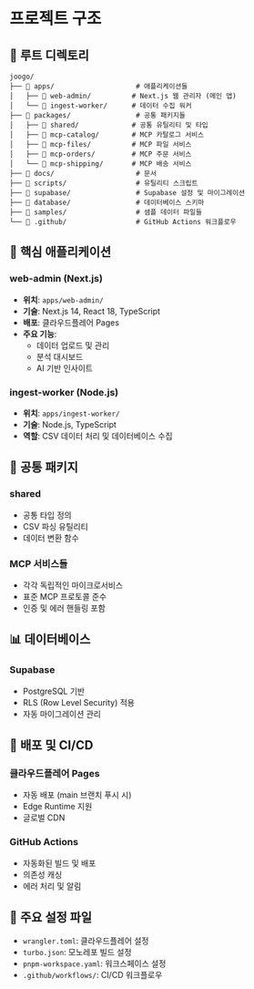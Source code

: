 # 프로젝트 구조

## 📁 **루트 디렉토리**

```
joogo/
├── 📁 apps/                    # 애플리케이션들
│   ├── 📁 web-admin/          # Next.js 웹 관리자 (메인 앱)
│   └── 📁 ingest-worker/      # 데이터 수집 워커
├── 📁 packages/                # 공통 패키지들
│   ├── 📁 shared/             # 공통 유틸리티 및 타입
│   ├── 📁 mcp-catalog/        # MCP 카탈로그 서비스
│   ├── 📁 mcp-files/          # MCP 파일 서비스
│   ├── 📁 mcp-orders/         # MCP 주문 서비스
│   └── 📁 mcp-shipping/       # MCP 배송 서비스
├── 📁 docs/                    # 문서
├── 📁 scripts/                 # 유틸리티 스크립트
├── 📁 supabase/                # Supabase 설정 및 마이그레이션
├── 📁 database/                # 데이터베이스 스키마
├── 📁 samples/                 # 샘플 데이터 파일들
└── 📁 .github/                 # GitHub Actions 워크플로우
```

## 🚀 **핵심 애플리케이션**

### **web-admin** (Next.js)
- **위치**: `apps/web-admin/`
- **기술**: Next.js 14, React 18, TypeScript
- **배포**: 클라우드플레어 Pages
- **주요 기능**: 
  - 데이터 업로드 및 관리
  - 분석 대시보드
  - AI 기반 인사이트

### **ingest-worker** (Node.js)
- **위치**: `apps/ingest-worker/`
- **기술**: Node.js, TypeScript
- **역할**: CSV 데이터 처리 및 데이터베이스 수집

## 🔧 **공통 패키지**

### **shared**
- 공통 타입 정의
- CSV 파싱 유틸리티
- 데이터 변환 함수

### **MCP 서비스들**
- 각각 독립적인 마이크로서비스
- 표준 MCP 프로토콜 준수
- 인증 및 에러 핸들링 포함

## 📊 **데이터베이스**

### **Supabase**
- PostgreSQL 기반
- RLS (Row Level Security) 적용
- 자동 마이그레이션 관리

## 🚀 **배포 및 CI/CD**

### **클라우드플레어 Pages**
- 자동 배포 (main 브랜치 푸시 시)
- Edge Runtime 지원
- 글로벌 CDN

### **GitHub Actions**
- 자동화된 빌드 및 배포
- 의존성 캐싱
- 에러 처리 및 알림

## 📝 **주요 설정 파일**

- `wrangler.toml`: 클라우드플레어 설정
- `turbo.json`: 모노레포 빌드 설정
- `pnpm-workspace.yaml`: 워크스페이스 설정
- `.github/workflows/`: CI/CD 워크플로우
